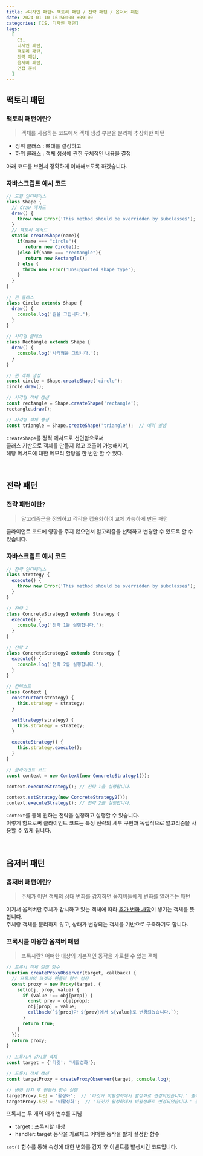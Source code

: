 ```yaml
---
title: <디자인 패턴> 팩토리 패턴 / 전략 패턴 / 옵저버 패턴
date: 2024-01-10 16:50:00 +09:00
categories: [CS, 디자인 패턴]
tags:
  [
    CS,
    디자인 패턴,
    팩토리 패턴,
    전략 패턴,
    옵저버 패턴,
    면접 준비
  ]
---
```


## <b>팩토리 패턴</b>

### <b>팩토리 패턴이란?</b>

> 객체를 사용하는 코드에서 객체 생성 부분을 분리해 추상화한 패턴

- 상위 클래스 : 뼈대를 결정하고
- 하위 클래스 : 객체 생성에 관한 구체적인 내용을 결정

아래 코드를 보면서 정확하게 이해해보도록 하겠습니다.

### <b>자바스크립트 예시 코드</b>

```javascript
// 도형 인터페이스
class Shape {
  // draw 메서드
  draw() {
    throw new Error('This method should be overridden by subclasses');
  }
  // 팩토리 메서드
  static createShape(name){
    if(name === "circle"){
       return new Circle();
    }else if(name === "rectangle"){
       return new Rectangle();
    } else {
      throw new Error('Unsupported shape type');
    }
  }
}

// 원 클래스
class Circle extends Shape {
  draw() {
    console.log('원을 그립니다.');
  }
}

// 사각형 클래스
class Rectangle extends Shape {
  draw() {
    console.log('사각형을 그립니다.');
  }
}

// 원 객체 생성
const circle = Shape.createShape('circle');
circle.draw();

// 사각형 객체 생성
const rectangle = Shape.createShape('rectangle');
rectangle.draw();

// 사각형 객체 생성
const triangle = Shape.createShape('triangle');  // 에러 발생
```

`createShape`를 정적 메서드로 선언함으로써  
클래스 기반으로 객체를 만들지 않고 호출이 가능해지며,  
해당 메서드에 대한 메모리 할당을 한 번만 할 수 있다.

<br>

## <b>전략 패턴</b>

### <b>전략 패턴이란?</b>

> 알고리즘군을 정의하고 각각을 캡슐화하여 교체 가능하게 만든 패턴

클라이언트 코드에 영향을 주지 않으면서 알고리즘을 선택하고 변경할 수 있도록 할 수 있습니다.

### <b>자바스크립트 예시 코드</b>

```javascript
// 전략 인터페이스
class Strategy {
  execute() {
    throw new Error('This method should be overridden by subclasses');
  }
}

// 전략 1
class ConcreteStrategy1 extends Strategy {
  execute() {
    console.log('전략 1을 실행합니다.');
  }
}

// 전략 2
class ConcreteStrategy2 extends Strategy {
  execute() {
    console.log('전략 2를 실행합니다.');
  }
}

// 컨텍스트
class Context {
  constructor(strategy) {
    this.strategy = strategy;
  }

  setStrategy(strategy) {
    this.strategy = strategy;
  }

  executeStrategy() {
    this.strategy.execute();
  }
}

// 클라이언트 코드
const context = new Context(new ConcreteStrategy1());

context.executeStrategy(); // 전략 1을 실행합니다.

context.setStrategy(new ConcreteStrategy2());
context.executeStrategy(); // 전략 2를 실행합니다.
```

`Context`를 통해 원하는 전략을 설정하고 실행할 수 있습니다.  
이렇게 함으로써 클라이언트 코드는 특정 전략의 세부 구현과 독립적으로 알고리즘을 사용할 수 있게 됩니다.

<br>

## <b>옵저버 패턴</b>

### <b>옵저버 패턴이란?</b>

> 주체가 어떤 객체의 상태 변화를 감지하면 옵저버들에게 변화를 알려주는 패턴

여기서 옵저버란 주체가 감시하고 있는 객체에 따라 <u>추가 변화 사항</u>이 생기는 객체를 뜻합니다.  
주체랑 객체를 분리하지 않고, 상태가 변경되는 객체를 기반으로 구축하기도 합니다.

### <b>프록시를 이용한 옵저버 패턴</b>

> 프록시란? 어떠한 대상의 기본적인 동작을 가로챌 수 있는 객체

```javascript
// 프록시 객체 설정 함수
function createProxyObserver(target, callback) {
  // 프록시의 타겟과 헨들러 함수 설정
  const proxy = new Proxy(target, {
    set(obj, prop, value) {
      if (value !== obj[prop]) {
        const prev = obj[prop];
        obj[prop] = value;
        callback(`${prop}가 ${prev}에서 ${value}로 변경되었습니다.`);
      }
      return true;
    }
  });
  return proxy;
}

// 프록시가 감시할 객체
const target = {'타깃': '비활성화'};

// 프록시 객체 생성
const targetProxy = createProxyObserver(target, console.log);

// 변화 감지 후 헨들러 함수 실행
targetProxy.타깃 = '활성화';  // '타깃가 비활성화에서 활성화로 변경되었습니다.' 출력
targetProxy.타깃 = '비활성화';  // '타깃가 활성화에서 비활성화로 변경되었습니다.' 출력
```

프록시는 두 개의 매개 변수를 지님
- target : 프록시할 대상
- handler: target 동작을 가로채고 어떠한 동작을 할지 설정한 함수  

`set()` 함수를 통해 속성에 대한 변화를 감지 후 이벤트를 발생시킨 코드입니다.